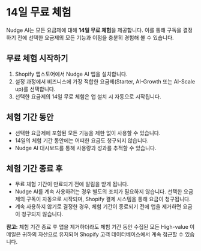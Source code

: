 # 14일 무료 체험

Nudge AI는 모든 요금제에 대해 **14일 무료 체험**을 제공합니다. 이를 통해 구독을 결정하기 전에 선택한 요금제의 모든 기능과 이점을 충분히 경험해 볼 수 있습니다.

## 무료 체험 시작하기

1.  Shopify 앱스토어에서 Nudge AI 앱을 설치합니다.
2.  설정 과정에서 비즈니스에 가장 적합한 요금제(Starter, AI-Growth 또는 AI-Scale up)를 선택합니다.
3.  선택한 요금제의 14일 무료 체험은 앱 설치 시 자동으로 시작됩니다.

## 체험 기간 동안

*   선택한 요금제에 포함된 모든 기능을 제한 없이 사용할 수 있습니다.
*   14일의 체험 기간 동안에는 어떠한 요금도 청구되지 않습니다.
*   Nudge AI 대시보드를 통해 사용량과 성과를 추적할 수 있습니다.

## 체험 기간 종료 후

*   무료 체험 기간이 만료되기 전에 알림을 받게 됩니다.
*   Nudge AI를 계속 사용하려는 경우 별도의 조치가 필요하지 않습니다. 선택한 요금제의 구독이 자동으로 시작되며, Shopify 결제 시스템을 통해 요금이 청구됩니다.
*   계속 사용하지 않기로 결정한 경우, 체험 기간이 종료되기 전에 앱을 제거하면 요금이 청구되지 않습니다.

**참고:** 체험 기간 종료 후 앱을 제거하더라도 체험 기간 동안 수집된 모든 High-value 이메일은 귀하의 자산으로 유지되며 Shopify 고객 데이터베이스에서 계속 접근할 수 있습니다.
